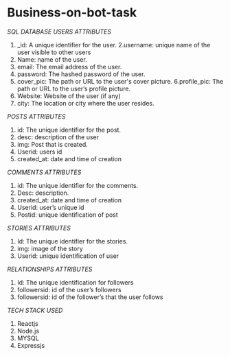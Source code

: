# Business-on-bot-task

*SQL DATABASE*
*USERS ATTRIBUTES*

1. _id: A unique identifier for the user.
2.username: unique name of the user visible to other users
3. Name: name of the user.
3. email: The email address of the user.
4. password: The hashed password of the user.
5. cover_pic: The path or URL to the user's cover picture.
6.profile_pic: The path or URL to the user’s profile picture.
7. Website: Website of the user (if any)
8. city: The location or city where the user resides.

*POSTS ATTRIBUTES*

1. id: The unique identifier for the post.
2. desc: description of the user
3. img: Post that is created.
4. Userid: users id 
5. created_at: date and time of creation

*COMMENTS ATTRIBUTES*

1. id: The unique identifier for the comments.
2. Desc: description.
3.  created_at: date and time of creation
4. Userid: user’s unique id
5. Postid: unique identification of post

*STORIES ATTRIBUTES*
1. Id: The unique identifier for the stories.
2. img: image of the story
3. Userid: unique identification of user

*RELATIONSHIPS ATTRIBUTES*
1. Id: The unique identification for followers
2. followersid: id of the user’s followers
3. followersid: id of the follower’s that the user follows 

*TECH STACK USED*
1. Reactjs
2. Node.js
3. MYSQL
4. Expressjs

